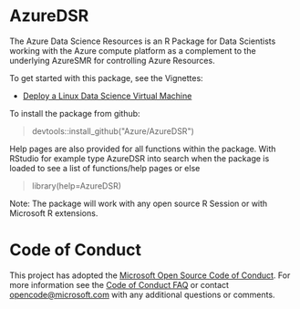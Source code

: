 # AzureDSR

The Azure Data Science Resources is an R Package for Data Scientists
working with the Azure compute platform as a complement to the
underlying AzureSMR for controlling Azure Resources.

To get started with this package, see the Vignettes:

  * [Deploy a Linux Data Science Virtual Machine](https://github.com/Azure/AzureDSR/blob/master/vignettes/LinuxDSVM.Rmd)

To install the package from github:

  > devtools::install_github("Azure/AzureDSR")

Help pages are also provided for all functions within the
package. With RStudio for example type AzureDSR into search when the
package is loaded to see a list of functions/help pages or else

  > library(help=AzureDSR)

Note: The package will work with any open source R Session or with
Microsoft R extensions.


# Code of Conduct

This project has adopted the [Microsoft Open Source Code of
Conduct](https://opensource.microsoft.com/codeofconduct/).
For more information see the [Code of Conduct
FAQ](https://opensource.microsoft.com/codeofconduct/faq/) or
contact [opencode@microsoft.com](mailto:opencode@microsoft.com)
with any additional questions or comments.
